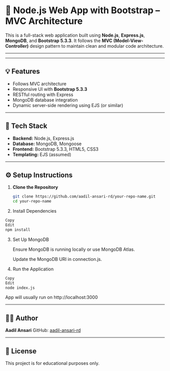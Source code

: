 # 🚀 Node.js Web App with Bootstrap – MVC Architecture

This is a full-stack web application built using **Node.js**, **Express.js**, **MongoDB**, and **Bootstrap 5.3.3**. It follows the **MVC (Model-View-Controller)** design pattern to maintain clean and modular code architecture.

---


---

## 💡 Features

- Follows MVC architecture
- Responsive UI with **Bootstrap 5.3.3**
- RESTful routing with Express
- MongoDB database integration
- Dynamic server-side rendering using EJS (or similar)

---

## 🧰 Tech Stack

- **Backend:** Node.js, Express.js
- **Database:** MongoDB, Mongoose
- **Frontend:** Bootstrap 5.3.3, HTML5, CSS3
- **Templating:** EJS (assumed)

---

## ⚙️ Setup Instructions

1. **Clone the Repository**
   ```bash
   git clone https://github.com/aadil-ansari-rd/your-repo-name.git
   cd your-repo-name
   ```
2. Install Dependencies

```bash
Copy
Edit
npm install
```

3. Set Up MongoDB

   Ensure MongoDB is running locally or use MongoDB Atlas.

   Update the MongoDB URI in connection.js.

4. Run the Application

```bash
Copy
Edit
node index.js
```
App will usually run on http://localhost:3000

---
## 🙋‍♂️ Author

**Aadil Ansari**
GitHub: [aadil-ansari-rd](https://github.com/aadil-ansari-rd)

---

## 📝 License

This project is for educational purposes only.



